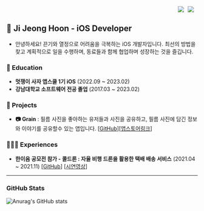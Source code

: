 
<div>
  <a href="https://gigajeonghoon.tistory.com/">
<img
src="http://img.shields.io/badge/-Tech%20Blog-ff7f00?style=flat&logo=tistory&link=https://gigajeonghoon.tistory.com/"
style="height : auto; margin-left : 10px; margin-right : 10px;" align="right"/>
</a>
  <img src="https://hits.seeyoufarm.com/api/count/incr/badge.svg?url=https%3A%2F%2Fgithub.com%2Fjeonghoonji&count_bg=%23FE5000&title_bg=%23FFFFFF&icon=&icon_color=%23FFFFFF&title=%F0%9F%91%8B&edge_flat=false" align="right" />
</div>
<br/>

## 🌱 Ji Jeong Hoon - iOS Developer
- 안녕하세요! 끈기와 열정으로 어려움을 극복하는 iOS 개발자입니다. 최선의 방법을 찾고 계획적으로 일을 수행하며, 동료들과 함께 협업하며 성장하는 것을 즐깁니다.


### 📖 Education

- **멋쟁이 사자 앱스쿨 1기 iOS** (2022.09 ~ 2023.02)<br/>
- **강남대학교 소프트웨어 전공 졸업** (2017.03 ~ 2023.02)<br/>


### 🏃 Projects

- **📷 Grain** : 필름 사진을 좋아하는 유저들과 사진을 공유하고, 필름 사진에 담긴 정보와 이야기를 공유할수 있는 앱입니다. [[GitHub](https://github.com/APPSCHOOL1-REPO/finalproject-grain)][[앱스토어링크](https://apps.apple.com/kr/app/grain-%EA%B7%B8%EB%A0%88%EC%9D%B8-%ED%95%84%EB%A6%84-%EC%B9%B4%EB%A9%94%EB%9D%BC-%EA%B0%90%EC%84%B1-sns/id6446666081)]


### 🙋🏻‍♂️ Experiences

- **한이음 공모전 참가 - 콜드론 : 자율 비행 드론을 활용한 택배 배송 서비스** (2021.04 ~ 2021.11) [[GitHub](https://github.com/jeonghoonji/CallDrone)] [[시연영상](https://www.youtube.com/watch?v=PJnw03MWZ5I)] <br/>


<!-- ### ✍ Recent Blog Posts  -->

<!-- ### 🔎 Skill -->


---
### GitHub Stats
![Anurag's GitHub stats](https://github-readme-stats.vercel.app/api?username=jeonghoonji&&show_icons=true&theme=codeSTACKr)



<!--
**jeonghoonji/jeonghoonji** is a ✨ _special_ ✨ repository because its `README.md` (this file) appears on your GitHub profile.

Here are some ideas to get you started:

- 🔭 I’m currently working on ...
- 🌱 I’m currently learning ...
- 👯 I’m looking to collaborate on ...
- 🤔 I’m looking for help with ...
- 💬 Ask me about ...
- 📫 How to reach me: ...
- 😄 Pronouns: ...
- ⚡ Fun fact: ...
-->
